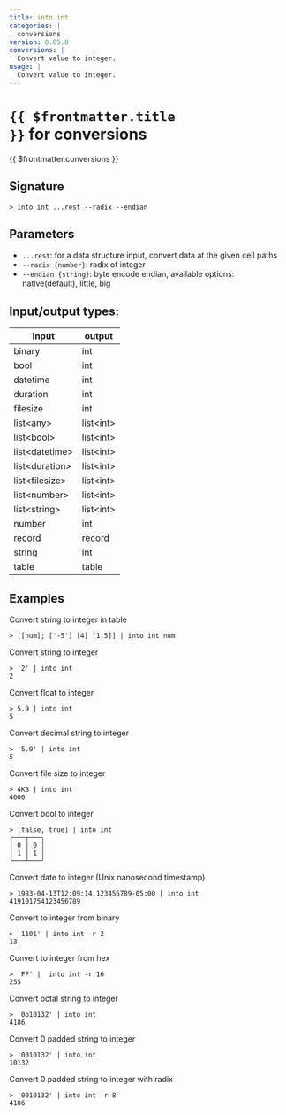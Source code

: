 ```yaml
---
title: into int
categories: |
  conversions
version: 0.85.0
conversions: |
  Convert value to integer.
usage: |
  Convert value to integer.
---
```

<!-- This file is automatically generated. Please edit the command in https://github.com/nushell/nushell instead. -->

# <code>{{ $frontmatter.title }}</code> for conversions

<div class='command-title'>{{ $frontmatter.conversions }}</div>

## Signature

```> into int ...rest --radix --endian```

## Parameters

 -  `...rest`: for a data structure input, convert data at the given cell paths
 -  `--radix {number}`: radix of integer
 -  `--endian {string}`: byte encode endian, available options: native(default), little, big


## Input/output types:

| input          | output    |
| -------------- | --------- |
| binary         | int       |
| bool           | int       |
| datetime       | int       |
| duration       | int       |
| filesize       | int       |
| list\<any\>      | list\<int\> |
| list\<bool\>     | list\<int\> |
| list\<datetime\> | list\<int\> |
| list\<duration\> | list\<int\> |
| list\<filesize\> | list\<int\> |
| list\<number\>   | list\<int\> |
| list\<string\>   | list\<int\> |
| number         | int       |
| record         | record    |
| string         | int       |
| table          | table     |
## Examples

Convert string to integer in table
```shell
> [[num]; ['-5'] [4] [1.5]] | into int num

```

Convert string to integer
```shell
> '2' | into int
2
```

Convert float to integer
```shell
> 5.9 | into int
5
```

Convert decimal string to integer
```shell
> '5.9' | into int
5
```

Convert file size to integer
```shell
> 4KB | into int
4000
```

Convert bool to integer
```shell
> [false, true] | into int
╭───┬───╮
│ 0 │ 0 │
│ 1 │ 1 │
╰───┴───╯

```

Convert date to integer (Unix nanosecond timestamp)
```shell
> 1983-04-13T12:09:14.123456789-05:00 | into int
419101754123456789
```

Convert to integer from binary
```shell
> '1101' | into int -r 2
13
```

Convert to integer from hex
```shell
> 'FF' |  into int -r 16
255
```

Convert octal string to integer
```shell
> '0o10132' | into int
4186
```

Convert 0 padded string to integer
```shell
> '0010132' | into int
10132
```

Convert 0 padded string to integer with radix
```shell
> '0010132' | into int -r 8
4186
```
